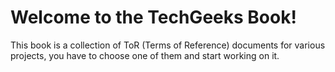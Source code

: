 # Welcome to the TechGeeks Book!

This book is a collection of ToR (Terms of Reference) documents for various projects, you have to choose one of them and start working on it.



```{tableofcontents}
```